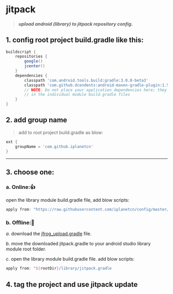 # jitpack
> ##### upload android (library) to jitpack repository config.
## 1. config root project build.gradle like this:

```groovy
buildscript {
    repositories {
        google()
        jcenter()
    }
    dependencies {
        classpath 'com.android.tools.build:gradle:3.0.0-beta3'
        classpath 'com.github.dcendents:android-maven-gradle-plugin:1.5'
        // NOTE: Do not place your application dependencies here; they belong
        // in the individual module build.gradle files
    }
}
```


## 2. add group name
> add to root project build.gradle as blow:

```groovy
ext {
    groupName = 'com.github.iplanetcn'
}
```

***
## 3. choose one:
### a. Online:👍
open the library module build.gradle file, add blow scripts:
```groovy
apply from: "https://raw.githubusercontent.com/iplanetcn/config/master/jitpack/jitpack.gradle"
```
### b. Offline:👻
*a*. download the [jfrog_upload.gradle](https://raw.githubusercontent.com/iplanetcn/config/master/jitpack/jitpack.gradle) file.

*b*. move the downloaded jitpack.gradle to your android studio library module root folder.

*c*. open the library module build.gradle file. add blow scripts:
```groovy
apply from: "${rootDir}/library/jitpack.gradle
```

## 4. tag the project and use jitpack update
